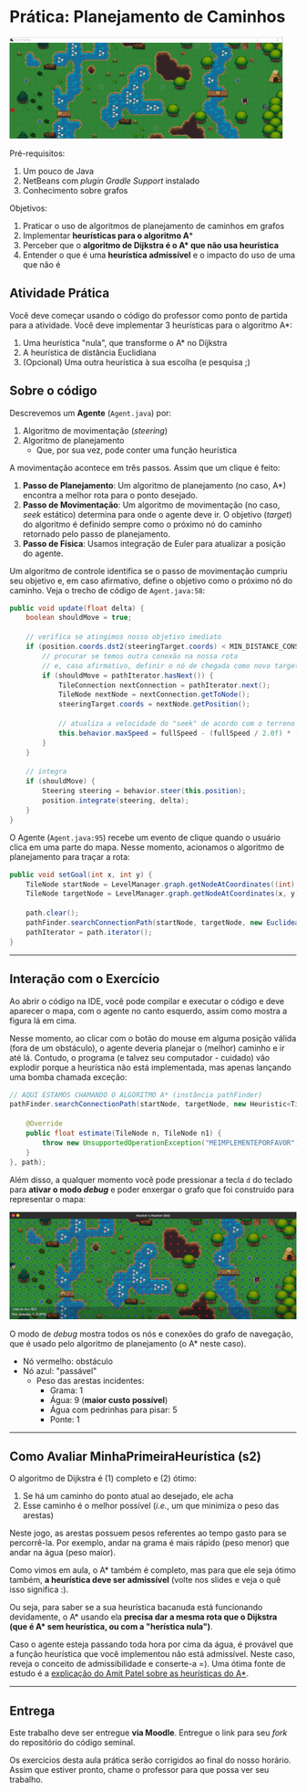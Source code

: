 # Prática: Planejamento de Caminhos

![](docs/pathfinding-still.gif)

Pré-requisitos:
  1. Um pouco de Java
  1. NetBeans com _plugin_ _Gradle Support_ instalado
  1. Conhecimento sobre grafos

Objetivos:

1. Praticar o uso de algoritmos de planejamento de caminhos em grafos
1. Implementar **heurísticas para o algoritmo A***
1. Perceber que o **algoritmo de Dijkstra é o A\* que não usa heurística**
1. Entender o que é uma **heurística admissível** e o impacto do uso
   de uma que não é

## Atividade Prática

Você deve começar usando o código do professor como ponto de partida para a
atividade. Você deve implementar 3 heurísticas para o algoritmo A*:

1. Uma heurística "nula", que transforme o A* no Dijkstra
2. A heurística de distância Euclidiana
3. (Opcional) Uma outra heurística à sua escolha (e pesquisa ;)

## Sobre o código

Descrevemos um **Agente** (`Agent.java`) por:

1. Algoritmo de movimentação (_steering_)
1. Algoritmo de planejamento
   - Que, por sua vez, pode conter uma função heurística

A movimentação acontece em três passos. Assim que um clique é feito:

1. **Passo de Planejamento**: Um algoritmo de planejamento (no caso, A*)
   encontra a melhor rota para o ponto desejado.
1. **Passo de Movimentação**: Um algoritmo de movimentação (no caso, _seek_
   estático) determina para onde o agente deve ir. O objetivo (_target_)
   do algoritmo é definido sempre como o próximo nó do caminho retornado
   pelo passo de planejamento.
1. **Passo de Física**: Usamos integração de Euler para atualizar a posição do
   agente.

Um algoritmo de controle identifica se o passo de movimentação cumpriu
seu objetivo e, em caso afirmativo, define o objetivo como o próximo nó do
caminho. Veja o trecho de código de `Agent.java:58`:

```java
public void update(float delta) {
    boolean shouldMove = true;

    // verifica se atingimos nosso objetivo imediato
    if (position.coords.dst2(steeringTarget.coords) < MIN_DISTANCE_CONSIDERED_ZERO_SQUARED) {
        // procurar se temos outra conexão na nossa rota
        // e, caso afirmativo, definir o nó de chegada como novo target
        if (shouldMove = pathIterator.hasNext()) {
            TileConnection nextConnection = pathIterator.next();
            TileNode nextNode = nextConnection.getToNode();
            steeringTarget.coords = nextNode.getPosition();

            // atualiza a velocidade do "seek" de acordo com o terreno (a conexão)
            this.behavior.maxSpeed = fullSpeed - (fullSpeed / 2.0f) * (nextConnection.getCost() - 1) / (LevelManager.maxCost - 1);
        }
    }

    // integra
    if (shouldMove) {
        Steering steering = behavior.steer(this.position);
        position.integrate(steering, delta);
    }
}
```

O Agente (`Agent.java:95`) recebe um evento de clique quando o usuário clica em
uma parte do mapa. Nesse momento, acionamos o algoritmo de planejamento para
traçar a rota:

```java
public void setGoal(int x, int y) {
    TileNode startNode = LevelManager.graph.getNodeAtCoordinates((int) this.position.coords.x, (int) this.position.coords.y);
    TileNode targetNode = LevelManager.graph.getNodeAtCoordinates(x, y);

    path.clear();
    pathFinder.searchConnectionPath(startNode, targetNode, new EuclideanDistanceHeuristic(), path);
    pathIterator = path.iterator();
}
```

---
## Interação com o Exercício

Ao abrir o código na IDE, você pode compilar e executar o código e deve
aparecer o mapa, com o agente no canto esquerdo, assim como mostra a
figura lá em cima.

Nesse momento, ao clicar com o botão do mouse em alguma posição válida (fora
de um obstáculo), o agente deveria planejar o (melhor) caminho e ir até lá.
Contudo, o programa (e talvez seu computador - cuidado) vão explodir porque
a heurística não está implementada, mas apenas lançando uma bomba
chamada exceção:

```java
// AQUI ESTAMOS CHAMANDO O ALGORITMO A* (instância pathFinder)
pathFinder.searchConnectionPath(startNode, targetNode, new Heuristic<TileNode>() {

    @Override
    public float estimate(TileNode n, TileNode n1) {
        throw new UnsupportedOperationException("MEIMPLEMENTEPORFAVOR");
    }
}, path);
```

Além disso, a qualquer momento você pode pressionar a tecla `d` do teclado
para **ativar o modo _debug_** e poder enxergar o grafo que foi construído
para representar o mapa:

![](docs/debug.png)

O modo de _debug_ mostra todos os nós e conexões do grafo de navegação, que
é usado pelo algoritmo de planejamento (o A* neste caso).

- Nó vermelho: obstáculo
- Nó azul: "passável"
  - Peso das arestas incidentes:
    - Grama: 1
    - Água: 9 (**maior custo possível**)
    - Água com pedrinhas para pisar: 5
    - Ponte: 1

---
## Como Avaliar MinhaPrimeiraHeurística (s2)

O algoritmo de Dijkstra é (1) completo e (2) ótimo:
  1. Se há um caminho do ponto atual ao desejado, ele acha
  1. Esse caminho é o melhor possível (_i.e._, um que minimiza o peso
     das arestas)

Neste jogo, as arestas possuem pesos referentes ao tempo gasto para se
percorrê-la. Por exemplo, andar na grama é mais rápido (peso menor) que
andar na água (peso maior).

Como vimos em aula, o A* também é completo, mas para que ele seja ótimo
também, **a heurística deve ser admissível** (volte nos slides e veja o quê
isso significa :).

Ou seja, para saber se a sua heurística bacanuda está funcionando devidamente,
o A* usando ela **precisa dar a mesma rota que o Dijkstra (que é A\* sem
heurística, ou com a "herística nula")**.

Caso o agente esteja passando toda hora por cima da água, é provável que a
função heurística que você implementou não está admissível. Neste caso,
reveja o conceito de admissibilidade e conserte-a =). Uma ótima fonte
de estudo é a [explicação do Amit Patel sobre as heurísticas do A*][amit].

[amit]: http://theory.stanford.edu/~amitp/GameProgramming/Heuristics.html

---
## Entrega

Este trabalho deve ser entregue **via Moodle**. Entregue o link para seu _fork_
do repositório do código seminal.

Os exercícios desta aula prática serão corrigidos ao final do nosso horário.
Assim que estiver pronto, chame o professor para que possa ver seu trabalho.
